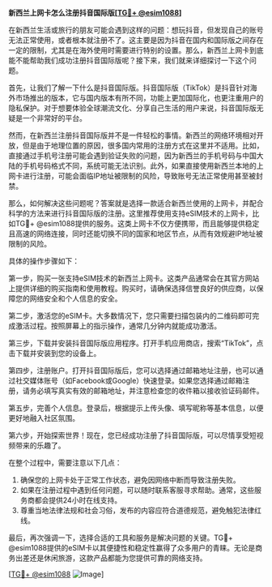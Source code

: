 **新西兰上网卡怎么注册抖音国际版[[TG💪+ @esim1088](https://t.me/s/esim1088)]**

在新西兰生活或旅行的朋友可能会遇到这样的问题：想玩抖音，但发现自己的账号无法正常使用，或者根本就注册不了。这主要是因为抖音在国内和国际版之间存在一定的限制，尤其是在海外使用时需要进行特别的设置。那么，新西兰上网卡到底能不能帮助我们成功注册抖音国际版呢？接下来，我们就来详细探讨一下这个问题。

首先，让我们了解一下什么是抖音国际版。抖音国际版（TikTok）是抖音针对海外市场推出的版本，它与国内版本有所不同，功能上更加国际化，也更注重用户的隐私保护。对于想要体验全球潮流文化、分享自己生活的用户来说，抖音国际版无疑是一个非常好的平台。

然而，在新西兰注册抖音国际版并不是一件轻松的事情。新西兰的网络环境相对开放，但是由于地理位置的原因，很多国内常用的注册方式在这里并不适用。比如，直接通过手机号注册可能会遇到验证失败的问题，因为新西兰的手机号码与中国大陆的手机号码格式不同，系统可能无法识别。此外，如果直接使用新西兰本地的上网卡进行注册，可能会面临IP地址被限制的风险，导致账号无法正常使用甚至被封禁。

那么，如何解决这些问题呢？答案就是选择一款适合新西兰使用的上网卡，并配合科学的方法来进行抖音国际版的注册。这里推荐使用支持eSIM技术的上网卡，比如TG💪+ @esim1088提供的服务。这类上网卡不仅方便携带，而且能够提供稳定且高速的网络连接，同时还能切换不同的国家和地区节点，从而有效规避IP地址被限制的风险。

具体的操作步骤如下：

第一步，购买一张支持eSIM技术的新西兰上网卡。这类产品通常会在其官方网站上提供详细的购买指南和使用教程。购买时，请确保选择信誉良好的供应商，以保障您的网络安全和个人信息的安全。

第二步，激活您的eSIM卡。大多数情况下，您只需要扫描包装内的二维码即可完成激活过程。按照屏幕上的指示操作，通常几分钟内就能成功激活。

第三步，下载并安装抖音国际版应用程序。打开手机应用商店，搜索“TikTok”，点击下载并安装到您的设备上。

第四步，注册账户。打开抖音国际版后，您可以选择通过邮箱地址注册，也可以通过社交媒体账号（如Facebook或Google）快速登录。如果您选择通过邮箱注册，请务必填写真实有效的邮箱地址，并注意检查您的收件箱以接收验证码邮件。

第五步，完善个人信息。登录后，根据提示上传头像、填写昵称等基本信息，以便更好地融入社区氛围。

第六步，开始探索世界！现在，您已经成功注册了抖音国际版，可以尽情享受短视频带来的乐趣了。

在整个过程中，需要注意以下几点：

1. 确保您的上网卡处于正常工作状态，避免因网络中断而导致注册失败。
2. 如果在注册过程中遇到任何问题，可以随时联系客服寻求帮助。通常，这些服务商都会提供24小时在线支持。
3. 尊重当地法律法规和社会习俗，发布的内容应符合道德规范，避免触犯法律红线。

最后，再次强调一下，选择合适的工具和服务是解决问题的关键。TG💪+ @esim1088提供的eSIM卡以其便捷性和稳定性赢得了众多用户的青睐。无论是商务出差还是休闲旅游，这款产品都能为您提供可靠的网络支持。

[[TG💪+ @esim1088](https://t.me/s/esim1088) ![Image](https://i.postimg.cc/4NQfJmqS/Snipaste-2025-05-13-00-14-12.png)]